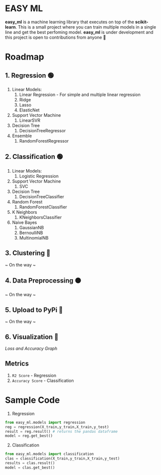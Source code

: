 # EASY ML
**easy_ml** is a machine learning library that executes on top of the **scikit-learn**.
This is a small project where you can train multiple models in a single line and get the best perfoming model.
**easy_ml** is under development and this project is open to contributions from anyone 🤗 

# Roadmap
## 1. Regression 🟢
1. Linear Models:
    1. Linear Regression - For simple and multiple linear regression
    2. Ridge
    3. Lasso
    4. ElasticNet
2. Support Vector Machine
    1. LinearSVR
3. Decision Tree
    1. DecisionTreeRegressor
4. Ensemble
    1. RandomForestRegressor
## 2. Classification 🟢
1. Linear Models:
    1. Logistic Regression
2. Support Vector Machine 
    1. SVC
3. Decision Tree 
    1. DecisionTreeClassifier
4. Random Forest
    1. RandomForestClassifier
5. K Neighbors
    1. KNeighborsClassifier
6. Naive Bayes
    1. GaussianNB
    2. BernoulliNB
    3. MultinomialNB
## 3. Clustering 🔴
~ On the way ~
## 4. Data Preprocessing 🟠
~ On the way ~
## 5. Upload to PyPi 🔴
~ On the way ~
## 6. Visualization 🔴
*Loss and Accuracy Graph*

## Metrics
1. `R2 Score` - Regression
2. `Accuracy Score` - Classification

# Sample Code
1. Regression
```python
from easy_ml.models import regression
reg = regression(X_train,y_train,X_train,y_test)
result = reg.result() # returns the pandas dataframe
model = reg.get_best() 
```
2. Classification
```python
from easy_ml.models import classification
clas = classification(X_train,y_train,X_train,y_test)
results = clas.result()
model = clas.get_best()
```